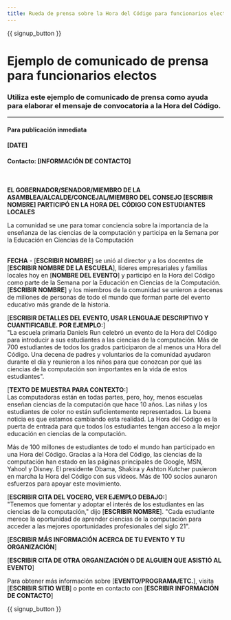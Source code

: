 ```yaml
---
title: Rueda de prensa sobre la Hora del Código para funcionarios electos
---
```


{{ signup_button }}

# Ejemplo de comunicado de prensa para funcionarios electos

### Utiliza este ejemplo de comunicado de prensa como ayuda para elaborar el mensaje de convocatoria a la Hora del Código.

* * *

#### Para publicación inmediata  


#### [DATE]  


#### Contacto: [INFORMACIÓN DE CONTACTO]

<br />

**EL GOBERNADOR/SENADOR/MIEMBRO DE LA ASAMBLEA/ALCALDE/CONCEJAL/MIEMBRO DEL CONSEJO [ESCRIBIR NOMBRE] PARTICIPÓ EN LA HORA DEL CÓDIGO CON ESTUDIANTES LOCALES** <br />

La comunidad se une para tomar conciencia sobre la importancia de la enseñanza de las ciencias de la computación y participa en la Semana por la Educación en Ciencias de la Computación <br /> <br />

**FECHA** - [**ESCRIBIR NOMBRE**] se unió al director y a los docentes de [**ESCRIBIR NOMBRE DE LA ESCUELA**], líderes empresariales y familias locales hoy en [**NOMBRE DEL EVENTO**] y participó en la Hora del Código como parte de la Semana por la Educación en Ciencias de la Computación. [**ESCRIBIR NOMBRE**] y los miembros de la comunidad se unieron a decenas de millones de personas de todo el mundo que forman parte del evento educativo más grande de la historia. <br />

[**ESCRIBIR DETALLES DEL EVENTO, USAR LENGUAJE DESCRIPTIVO Y CUANTIFICABLE. POR EJEMPLO:**]  
"La escuela primaria Daniels Run celebró un evento de la Hora del Código para introducir a sus estudiantes a las ciencias de la computación. Más de 700 estudiantes de todos los grados participaron de al menos una Hora del Código. Una decena de padres y voluntarios de la comunidad ayudaron durante el día y reunieron a los niños para que conozcan por qué las ciencias de la computación son importantes en la vida de estos estudiantes". <br />

[**TEXTO DE MUESTRA PARA CONTEXTO:**]  
Las computadoras están en todas partes, pero, hoy, menos escuelas enseñan ciencias de la computación que hace 10 años. Las niñas y los estudiantes de color no están suficientemente representados. La buena noticia es que estamos cambiando esta realidad. La Hora del Código es la puerta de entrada para que todos los estudiantes tengan acceso a la mejor educación en ciencias de la computación. <br />

Más de 100 millones de estudiantes de todo el mundo han participado en una Hora del Código. Gracias a la Hora del Código, las ciencias de la computación han estado en las páginas principales de Google, MSN, Yahoo! y Disney. El presidente Obama, Shakira y Ashton Kutcher pusieron en marcha la Hora del Código con sus videos. Más de 100 socios aunaron esfuerzos para apoyar este movimiento. <br />

[**ESCRIBIR CITA DEL VOCERO, VER EJEMPLO DEBAJO:**]  
"Tenemos que fomentar y adoptar el interés de los estudiantes en las ciencias de la computación," dijo [**ESCRIBIR NOMBRE**]. "Cada estudiante merece la oportunidad de aprender ciencias de la computación para acceder a las mejores oportunidades profesionales del siglo 21". <br />

[**ESCRIBIR MÁS INFORMACIÓN ACERCA DE TU EVENTO Y TU ORGANIZACIÓN**] <br />

[**ESCRIBIR CITA DE OTRA ORGANIZACIÓN O DE ALGUIEN QUE ASISTIÓ AL EVENTO**] <br />

Para obtener más información sobre [**EVENTO/PROGRAMA/ETC.**], visita [**ESCRIBIR SITIO WEB**] o ponte en contacto con [**ESCRIBIR INFORMACIÓN DE CONTACTO**]

{{ signup_button }}
